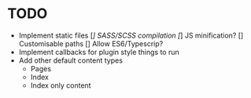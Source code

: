# TODO

* Implement static files
    [*] SASS/SCSS compilation
    [*] JS minification?
    [] Customisable paths
    [] Allow ES6/Typescrip?
* Implement callbacks for plugin style things to run
* Add other default content types
    * Pages
    * Index
    * Index only content
